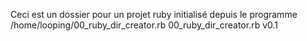 Ceci est un dossier pour un projet ruby initialisé depuis le programme /home/looping/00_ruby_dir_creator.rb 
 00_ruby_dir_creator.rb v0.1
